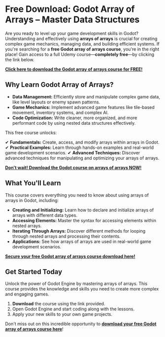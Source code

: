 # Free Download: Godot Array of Arrays – Master Data Structures

Are you ready to level up your game development skills in Godot? Understanding and effectively using **arrays of arrays** is crucial for creating complex game mechanics, managing data, and building efficient systems. If you're searching for a **free Godot array of arrays course**, you're in the right place! Gain access to a full Udemy course—**completely free**—by clicking the link below.

[**Click here to download the Godot array of arrays course for FREE!**](https://udemywork.com/godot-array-of-arrays)

## Why Learn Godot Array of Arrays?

*   **Data Management:** Efficiently store and manipulate complex game data, like level layouts or enemy spawn patterns.
*   **Game Mechanics:** Implement advanced game features like tile-based movement, inventory systems, and complex AI.
*   **Code Optimization:** Write cleaner, more organized, and more performant code by using nested data structures effectively.

This free course unlocks:

✔ **Fundamentals:** Create, access, and modify arrays within arrays in Godot.
✔ **Practical Examples:** Learn through hands-on examples and real-world game development scenarios.
✔ **Advanced Techniques:** Discover advanced techniques for manipulating and optimizing your arrays of arrays.

[**Don't wait! Download the Godot course on arrays of arrays NOW!**](https://udemywork.com/godot-array-of-arrays)

## What You'll Learn

This course covers everything you need to know about using arrays of arrays in Godot, including:

*   **Creating and Initializing:** Learn how to declare and initialize arrays of arrays with different data types.
*   **Accessing Elements:** Master the syntax for accessing elements within nested arrays.
*   **Iterating Through Arrays:** Discover different methods for looping through nested arrays and processing their contents.
*   **Applications:** See how arrays of arrays are used in real-world game development scenarios.

[**Secure your free Godot array of arrays course download here!**](https://udemywork.com/godot-array-of-arrays)

## Get Started Today

Unlock the power of Godot Engine by mastering arrays of arrays. This course provides the knowledge and skills you need to create more complex and engaging games.

1.  **Download** the course using the link provided.
2.  Open Godot Engine and start coding along with the lessons.
3.  Apply your new skills to your own game projects.

Don't miss out on this incredible opportunity to **[download your free Godot array of arrays course here](https://udemywork.com/godot-array-of-arrays)**!
